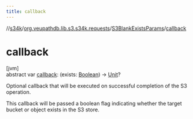 ```yaml
---
title: callback
---
```

//[s34k](../../../index.html)/[org.veupathdb.lib.s3.s34k.requests](../index.html)/[S3BlankExistsParams](index.html)/[callback](callback.html)



# callback



[jvm]\
abstract var [callback](callback.html): (exists: [Boolean](https://kotlinlang.org/api/latest/jvm/stdlib/kotlin/-boolean/index.html)) -&gt; [Unit](https://kotlinlang.org/api/latest/jvm/stdlib/kotlin/-unit/index.html)?



Optional callback that will be executed on successful completion of the S3 operation.



This callback will be passed a boolean flag indicating whether the target bucket or object exists in the S3 store.




